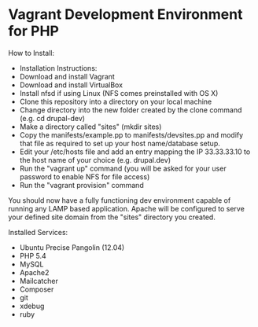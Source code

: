 Vagrant Development Environment for PHP
==========================================

How to Install:

- Installation Instructions:
- Download and install Vagrant
- Download and install VirtualBox
- Install nfsd if using Linux (NFS comes preinstalled with OS X)
- Clone this repository into a directory on your local machine
- Change directory into the new folder created by the clone command (e.g. cd drupal-dev)
- Make a directory called "sites" (mkdir sites)
- Copy the manifests/example.pp to manifests/devsites.pp and modify that file as required to set up your host name/database setup.
- Edit your /etc/hosts file and add an entry mapping the IP 33.33.33.10 to the host name of your choice (e.g. drupal.dev)
- Run the "vagrant up" command (you will be asked for your user password to enable NFS for file access)
- Run the "vagrant provision" command

You should now have a fully functioning dev environment capable of running any LAMP based application. Apache will be configured to serve your defined site domain from the "sites" directory you created.

Installed Services:
- Ubuntu Precise Pangolin (12.04)
- PHP 5.4
- MySQL
- Apache2
- Mailcatcher
- Composer
- git
- xdebug
- ruby
